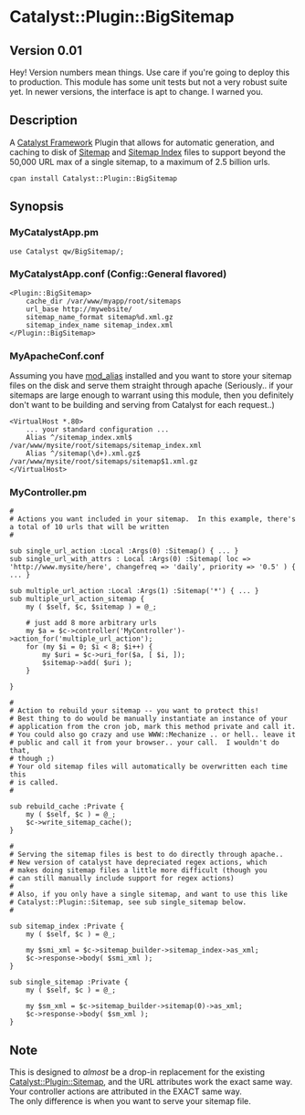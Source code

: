 # Catalyst::Plugin::BigSitemap

## Version 0.01

Hey! Version numbers mean things.  Use care if you're going to deploy this to production.  This module has some unit tests
but not a very robust suite yet.  In newer versions, the interface is apt to change.  I warned you. 

## Description

A [Catalyst Framework](http://catalystframework.org) Plugin that allows for automatic generation, and caching to disk
of [Sitemap](http://sitemaps.org/protocol.html) and [Sitemap Index](http://sitemaps.org/protocol.html#index) files to support
beyond the 50,000 URL max of a single sitemap, to a maximum of 2.5 billion urls.

```
cpan install Catalyst::Plugin::BigSitemap
```

## Synopsis

### MyCatalystApp.pm
```
use Catalyst qw/BigSitemap/;
```

### MyCatalystApp.conf (Config::General flavored)
```
<Plugin::BigSitemap>
    cache_dir /var/www/myapp/root/sitemaps
    url_base http://mywebsite/
    sitemap_name_format sitemap%d.xml.gz
    sitemap_index_name sitemap_index.xml
</Plugin::BigSitemap>
```

### MyApacheConf.conf

Assuming you have [mod_alias](http://httpd.apache.org/docs/2.2/mod/mod_alias.html#aliasmatch) installed
and you want to store your sitemap files on the disk and serve them straight through apache (Seriously.. 
if your sitemaps are large enough to warrant using this module, then you definitely don't want to be 
building and serving from Catalyst for each request..)

```
<VirtualHost *.80>
    ... your standard configuration ... 
    Alias ^/sitemap_index.xml$ /var/www/mysite/root/sitemaps/sitemap_index.xml
    Alias ^/sitemap(\d+).xml.gz$ /var/www/mysite/root/sitemaps/sitemap$1.xml.gz
</VirtualHost>
```

### MyController.pm
```
#
# Actions you want included in your sitemap.  In this example, there's a total of 10 urls that will be written
#

sub single_url_action :Local :Args(0) :Sitemap() { ... }
sub single_url_with_attrs : Local :Args(0) :Sitemap( loc => 'http://www.mysite/here', changefreq => 'daily', priority => '0.5' ) { ... }

sub multiple_url_action :Local :Args(1) :Sitemap('*') { ... }    
sub multiple_url_action_sitemap {
    my ( $self, $c, $sitemap ) = @_;
    
    # just add 8 more arbitrary urls
    my $a = $c->controller('MyController')->action_for('multiple_url_action');
    for (my $i = 0; $i < 8; $i++) {
        my $uri = $c->uri_for($a, [ $i, ]);
        $sitemap->add( $uri );
    }
    
}

#
# Action to rebuild your sitemap -- you want to protect this!
# Best thing to do would be manually instantiate an instance of your
# application from the cron job, mark this method private and call it.  
# You could also go crazy and use WWW::Mechanize .. or hell.. leave it
# public and call it from your browser.. your call.  I wouldn't do that, 
# though ;) 
# Your old sitemap files will automatically be overwritten each time this
# is called.
#

sub rebuild_cache :Private {
    my ( $self, $c ) = @_;
    $c->write_sitemap_cache();
}

#
# Serving the sitemap files is best to do directly through apache.. 
# New version of catalyst have depreciated regex actions, which
# makes doing sitemap files a little more difficult (though you
# can still manually include support for regex actions)
# 
# Also, if you only have a single sitemap, and want to use this like 
# Catalyst::Plugin::Sitemap, see sub single_sitemap below. 
#

sub sitemap_index :Private {
    my ( $self, $c ) = @_;
    
    my $smi_xml = $c->sitemap_builder->sitemap_index->as_xml;
    $c->response->body( $smi_xml );
}

sub single_sitemap :Private {
    my ( $self, $c ) = @_;
    
    my $sm_xml = $c->sitemap_builder->sitemap(0)->as_xml;
    $c->response->body( $sm_xml );
}
```

## Note

This is designed to _almost_ be a drop-in replacement for the existing [Catalyst::Plugin::Sitemap](https://metacpan.org/module/Catalyst::Plugin::Sitemap), 
and the URL attributes work the exact same way.  Your controller actions are attributed in the EXACT same way.  
The only difference is when you want to serve your sitemap file.


